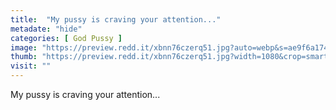 ```yaml
---
title:  "My pussy is craving your attention..."
metadate: "hide"
categories: [ God Pussy ]
image: "https://preview.redd.it/xbnn76czerq51.jpg?auto=webp&s=ae9f6a174cdf242204e700cae9c9bd4beeb7331e"
thumb: "https://preview.redd.it/xbnn76czerq51.jpg?width=1080&crop=smart&auto=webp&s=4f37bee29827808e154d054fd5dc04040da23af2"
visit: ""
---
```

My pussy is craving your attention...
